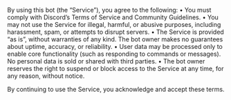 By using this bot (the “Service”), you agree to the following:
	•	You must comply with Discord’s Terms of Service and Community Guidelines.
	•	You may not use the Service for illegal, harmful, or abusive purposes, including harassment, spam, or attempts to disrupt servers.
	•	The Service is provided “as is”, without warranties of any kind. The bot owner makes no guarantees about uptime, accuracy, or reliability.
	•	User data may be processed only to enable core functionality (such as responding to commands or messages). No personal data is sold or shared with third parties.
	•	The bot owner reserves the right to suspend or block access to the Service at any time, for any reason, without notice.

By continuing to use the Service, you acknowledge and accept these terms.
